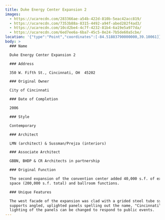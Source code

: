 ```yaml
---
title: Duke Energy Center Expansion 2
images:
  - https://ucarecdn.com/283366ae-a54b-422d-810b-5eac42acc819/
  - https://ucarecdn.com/7353b88a-8315-4492-a94f-abed282f4ad3/
  - https://ucarecdn.com/10cd2be4-4c7f-4232-81b4-6a19e5a977da/
  - https://ucarecdn.com/6ed7ee6a-6ba7-45c5-8e24-7b5de60a5cbe/
location: '{"type":"Point","coordinates":[-84.51883790000000,39.10061]}'
body: >
  ### Name

  Duke Energy Center Expansion 2

  ### Address

  350 W. Fifth St., Cincinnati, OH  45202

  ### Original Owner

  City of Cincinnati

  ### Date of Completion

  2006

  ### Style

  Contemporary

  ### Architect

  LMN (architect) & Sussman/Prejza (interiors)

  ### Associate Architect

  GBBN, BHDP & CR Architects in partnership

  ### Original Function

  The second expansion of the convention center added 40,000 s.f. of exhibit
  space (200,000 s.f. total) and ballroom functions.

  ### Unique Features

  The west facade of the expansion was clad with a grided steel tube system that
  supports angled, uplighted panels spelling out the name, "Cincinnati".  The
  lighting of the panels can be changed to respond to public events.
---
```

